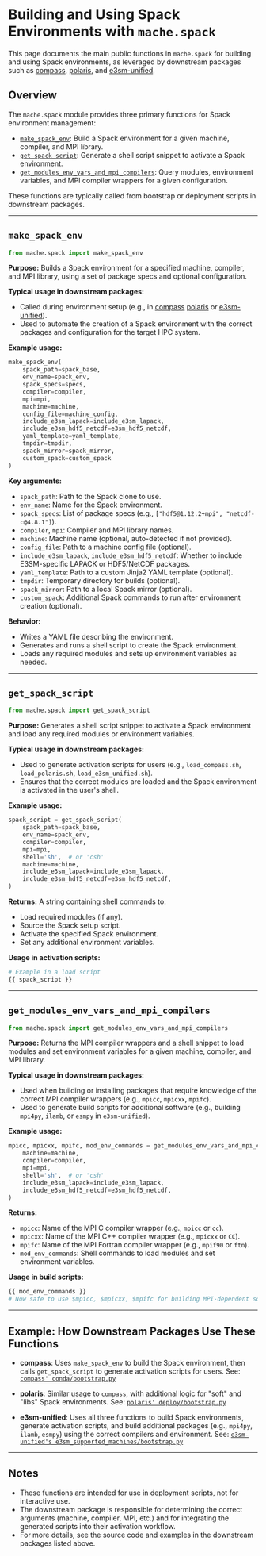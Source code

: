 # Building and Using Spack Environments with `mache.spack`

This page documents the main public functions in `mache.spack` for building
and using Spack environments, as leveraged by downstream packages such as
[compass](https://github.com/MPAS-Dev/compass),
[polaris](https://github.com/E3SM-Project/polaris), and
[e3sm-unified](https://github.com/E3SM-Project/e3sm-unified).

## Overview

The `mache.spack` module provides three primary functions for Spack
environment management:

- [`make_spack_env`](#make_spack_env): Build a Spack environment for a given
  machine, compiler, and MPI library.
- [`get_spack_script`](#get_spack_script): Generate a shell script snippet to
  activate a Spack environment.
- [`get_modules_env_vars_and_mpi_compilers`](#get_modules_env_vars_and_mpi_compilers):
  Query modules, environment variables, and MPI compiler wrappers for a given
  configuration.

These functions are typically called from bootstrap or deployment scripts in
downstream packages.

---

## `make_spack_env`

```python
from mache.spack import make_spack_env
```

**Purpose:**
Builds a Spack environment for a specified machine, compiler, and MPI library, using a set of package specs and optional configuration.

**Typical usage in downstream packages:**

- Called during environment setup (e.g., in
  [compass](https://github.com/MPAS-Dev/compass/blob/main/conda/bootstrap.py)
  [polaris](https://github.com/E3SM-Project/polaris/blob/main/deploy/bootstrap.py)
  or [e3sm-unified](https://github.com/E3SM-Project/e3sm-unified/blob/main/e3sm_supported_machines/deploy_e3sm_unified.py)).
- Used to automate the creation of a Spack environment with the correct
  packages and configuration for the target HPC system.

**Example usage:**

```python
make_spack_env(
    spack_path=spack_base,
    env_name=spack_env,
    spack_specs=specs,
    compiler=compiler,
    mpi=mpi,
    machine=machine,
    config_file=machine_config,
    include_e3sm_lapack=include_e3sm_lapack,
    include_e3sm_hdf5_netcdf=e3sm_hdf5_netcdf,
    yaml_template=yaml_template,
    tmpdir=tmpdir,
    spack_mirror=spack_mirror,
    custom_spack=custom_spack
)
```

**Key arguments:**

- `spack_path`: Path to the Spack clone to use.
- `env_name`: Name for the Spack environment.
- `spack_specs`: List of package specs (e.g.,
  `["hdf5@1.12.2+mpi", "netcdf-c@4.8.1"]`).
- `compiler`, `mpi`: Compiler and MPI library names.
- `machine`: Machine name (optional, auto-detected if not provided).
- `config_file`: Path to a machine config file (optional).
- `include_e3sm_lapack`, `include_e3sm_hdf5_netcdf`: Whether to include
  E3SM-specific LAPACK or HDF5/NetCDF packages.
- `yaml_template`: Path to a custom Jinja2 YAML template (optional).
- `tmpdir`: Temporary directory for builds (optional).
- `spack_mirror`: Path to a local Spack mirror (optional).
- `custom_spack`: Additional Spack commands to run after environment creation
  (optional).

**Behavior:**

- Writes a YAML file describing the environment.
- Generates and runs a shell script to create the Spack environment.
- Loads any required modules and sets up environment variables as needed.

---

## `get_spack_script`

```python
from mache.spack import get_spack_script
```

**Purpose:**
Generates a shell script snippet to activate a Spack environment and load any required modules or environment variables.

**Typical usage in downstream packages:**

- Used to generate activation scripts for users (e.g., `load_compass.sh`,
  `load_polaris.sh`, `load_e3sm_unified.sh`).
- Ensures that the correct modules are loaded and the Spack environment is
  activated in the user's shell.

**Example usage:**

```python
spack_script = get_spack_script(
    spack_path=spack_base,
    env_name=spack_env,
    compiler=compiler,
    mpi=mpi,
    shell='sh',  # or 'csh'
    machine=machine,
    include_e3sm_lapack=include_e3sm_lapack,
    include_e3sm_hdf5_netcdf=e3sm_hdf5_netcdf,
)
```

**Returns:**
A string containing shell commands to:

- Load required modules (if any).
- Source the Spack setup script.
- Activate the specified Spack environment.
- Set any additional environment variables.

**Usage in activation scripts:**

```bash
# Example in a load script
{{ spack_script }}
```

---

## `get_modules_env_vars_and_mpi_compilers`

```python
from mache.spack import get_modules_env_vars_and_mpi_compilers
```

**Purpose:**
Returns the MPI compiler wrappers and a shell snippet to load modules and set environment variables for a given machine, compiler, and MPI library.

**Typical usage in downstream packages:**

- Used when building or installing packages that require knowledge of the correct MPI compiler wrappers (e.g., `mpicc`, `mpicxx`, `mpifc`).
- Used to generate build scripts for additional software (e.g., building `mpi4py`, `ilamb`, or `esmpy` in `e3sm-unified`).

**Example usage:**

```python
mpicc, mpicxx, mpifc, mod_env_commands = get_modules_env_vars_and_mpi_compilers(
    machine=machine,
    compiler=compiler,
    mpi=mpi,
    shell='sh',  # or 'csh'
    include_e3sm_lapack=include_e3sm_lapack,
    include_e3sm_hdf5_netcdf=e3sm_hdf5_netcdf,
)
```

**Returns:**

- `mpicc`: Name of the MPI C compiler wrapper (e.g., `mpicc` or `cc`).
- `mpicxx`: Name of the MPI C++ compiler wrapper (e.g., `mpicxx` or `CC`).
- `mpifc`: Name of the MPI Fortran compiler wrapper (e.g., `mpif90` or `ftn`).
- `mod_env_commands`: Shell commands to load modules and set environment variables.

**Usage in build scripts:**

```bash
{{ mod_env_commands }}
# Now safe to use $mpicc, $mpicxx, $mpifc for building MPI-dependent software
```

---

## Example: How Downstream Packages Use These Functions

- **compass**:
  Uses `make_spack_env` to build the Spack environment, then calls `get_spack_script` to generate activation scripts for users.
  See: [`compass' conda/bootstrap.py`](https://github.com/MPAS-Dev/compass/blob/main/conda/bootstrap.py)

- **polaris**:
  Similar usage to `compass`, with additional logic for "soft" and "libs" Spack environments.
  See: [`polaris' deploy/bootstrap.py`](https://github.com/E3SM-Project/polaris/blob/main/deploy/bootstrap.py)

- **e3sm-unified**:
  Uses all three functions to build Spack environments, generate activation scripts, and build additional packages (e.g., `mpi4py`, `ilamb`, `esmpy`) using the correct compilers and environment.
  See: [`e3sm-unified's e3sm_supported_machines/bootstrap.py`](https://github.com/E3SM-Project/e3sm-unified/blob/main/e3sm_supported_machines/bootstrap.py)

---

## Notes

- These functions are intended for use in deployment scripts, not for
  interactive use.
- The downstream package is responsible for determining the correct arguments
  (machine, compiler, MPI, etc.) and for integrating the generated scripts
  into their activation workflow.
- For more details, see the source code and examples in the downstream
  packages listed above.

